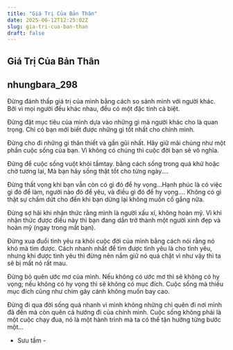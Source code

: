 ```yaml
---
title: "Giá Trị Của Bản Thân"
date: 2025-06-12T12:25:02Z
slug: gia-tri-cua-ban-than
draft: false
---
```


## Giá Trị Của Bản Thân

## nhungbara_298

Đừng đánh thấp giá trị của mình bằng cách so sánh mình với người khác. Bởi vì mọi người đều khác nhau, đều có một đặc tính cá biệt.

Đừng đặt mục tiêu của mình dựa vào những gì mà người khác cho là quan trọng. Chỉ có bạn mới biết được những gì tốt nhất cho chính mình.

Đừng cho đi những gì thân thiết và gần gũi nhất. Hãy giữ mãi chúng như một phần cuộc sống của bạn. Vì không có chúng thì cuộc đời bạn sẽ vô nghĩa.

Đừng để cuộc sống vuột khỏi tầmtay. bằng cách sống trong quá khứ hoặc chờ tương lai, Mà bạn hãy sống thật tốt cho từng ngày....

Đừng thất vọng khi bạn vẫn còn có gì đó để hy vọng...Hạnh phúc là có việc gì đó để làm, người nào đó để yêu, và điều gì đó để hy vọng.... Không có gì thật sự chấm dứt cho đến khi bạn dừng lại không muốn cố gắng nữa.

Đừng sợ hãi khi nhận thức rằng mình là người xấu xí, không hoàn mỹ. Vì khi nhận thức được điều này thì bạn đang dần trở thành một người xinh đẹp và hoàn mỹ (ngay trong mắt bạn). 

Đừng xua đuổi tình yêu ra khỏi cuộc đời của mình bằng cách nói rằng nó khó mà tìm được. Cách nhanh nhất để tìm được tình yêu là cho tình yêu, nhưng khi được tình yêu thì đừng nên nắm giữ nó quá chặt vì như vậy thì ta sẽ bị mất nó rất mau.

Đừng bỏ quên ước mơ của mình. Nếu không có ước mơ thì sẽ không có hy vọng; nếu không có hy vọng thì sẽ không có mục đích. Cuộc sống mà thiếu mục đích cũng như chim gãy cánh không muốn bay cao.

Đừng đi qua đời sống quá nhanh vì mình không những chỉ quên đi nơi mình đã đến mà còn quên cả hướng đi của chính mình. Cuộc sống không phải là một cuộc chạy đua, nó là một hành trình mà ta có thể tận hưởng từng bước một...
 - Sưu tầm -